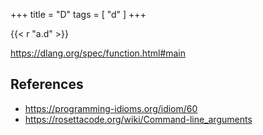 +++
title = "D"
tags = [ "d" ]
+++

{{< r "a.d" >}}

<https://dlang.org/spec/function.html#main>

## References

- <https://programming-idioms.org/idiom/60>
- <https://rosettacode.org/wiki/Command-line_arguments>
